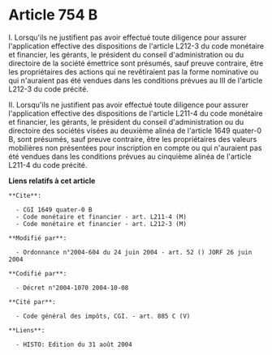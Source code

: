 # Article 754 B

I. Lorsqu'ils ne justifient pas avoir effectué toute diligence pour assurer l'application effective des dispositions de
l'article L212-3 du code monétaire et financier, les gérants, le président du conseil d'administration ou du directoire de la
société émettrice sont présumés, sauf preuve contraire, être les propriétaires des actions qui ne revêtiraient pas la forme
nominative ou qui n'auraient pas été vendues dans les conditions prévues au III de l'article L212-3 du code précité.

II. Lorsqu'ils ne justifient pas avoir effectué toute diligence pour assurer l'application effective des dispositions de
l'article L211-4 du code monétaire et financier, les gérants, le président du conseil d'administration ou du directoire des
sociétés visées au deuxième alinéa de l'article 1649 quater-0 B, sont présumés, sauf preuve contraire, être les propriétaires
des valeurs mobilières non présentées pour inscription en compte ou qui n'auraient pas été vendues dans les conditions
prévues au cinquième alinéa de l'article L211-4 du code précité.

**Liens relatifs à cet article**

	**Cite**:

	  - CGI 1649 quater-0 B
	  - Code monétaire et financier - art. L211-4 (M)
	  - Code monétaire et financier - art. L212-3 (M)

	**Modifié par**:

	  - Ordonnance n°2004-604 du 24 juin 2004 - art. 52 () JORF 26 juin 2004

	**Codifié par**:

	  - Décret n°2004-1070 2004-10-08

	**Cité par**:

	  - Code général des impôts, CGI. - art. 885 C (V)

	**Liens**:

	  - HISTO: Edition du 31 août 2004
